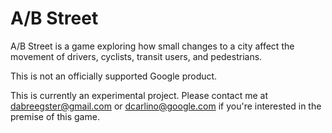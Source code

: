 # A/B Street

A/B Street is a game exploring how small changes to a city affect the movement
of drivers, cyclists, transit users, and pedestrians.

This is not an officially supported Google product.

This is currently an experimental project. Please contact me at
<dabreegster@gmail.com> or <dcarlino@google.com> if you're interested in the
premise of this game.
